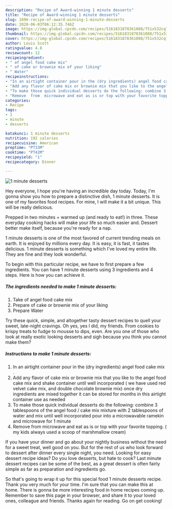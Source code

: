 ```yaml
---
description: "Recipe of Award-winning 1 minute desserts"
title: "Recipe of Award-winning 1 minute desserts"
slug: 1696-recipe-of-award-winning-1-minute-desserts
date: 2020-06-03T06:12:35.746Z
image: https://img-global.cpcdn.com/recipes/5161831878361088/751x532cq70/1-minute-desserts-recipe-main-photo.jpg
thumbnail: https://img-global.cpcdn.com/recipes/5161831878361088/751x532cq70/1-minute-desserts-recipe-main-photo.jpg
cover: https://img-global.cpcdn.com/recipes/5161831878361088/751x532cq70/1-minute-desserts-recipe-main-photo.jpg
author: Louis Scott
ratingvalue: 4.8
reviewcount: 12
recipeingredient:
- " of angel food cake mix"
- " of cake or brownie mix of your liking"
- " Water"
recipeinstructions:
- "In an airtight container pour in the (dry ingredients) angel food cake mix ."
- "Add any flavor of cake mix or brownie mix that you like to the angel food cake mix and shake container until well incorporated ( we have used red velvet cake mix, and double chocolate brownie mix) once dry ingredients are mixed together it can be stored for months in this airtight container use as needed"
- "To make those quick individual desserts do the following: combine 3 tablespoons of the angel food / cake mix mixture with 2 tablespoons of water and mix until well incorporated pour into a microwavable ramekin and microwave for 1 minute"
- "Remove  from  microwave and eat as is or top with your favorite topping. ( my kids always used a scoop of marshmallow cream)"
categories:
- Recipe
tags:
- 1
- minute
- desserts

katakunci: 1 minute desserts 
nutrition: 192 calories
recipecuisine: American
preptime: "PT33M"
cooktime: "PT42M"
recipeyield: "1"
recipecategory: Dinner

---
```



![1 minute desserts](https://img-global.cpcdn.com/recipes/5161831878361088/751x532cq70/1-minute-desserts-recipe-main-photo.jpg)

Hey everyone, I hope you're having an incredible day today. Today, I'm gonna show you how to prepare a distinctive dish, 1 minute desserts. It is one of my favorites food recipes. For mine, I will make it a bit unique. This will be really delicious.

Prepped in two minutes + warmed up (and ready to eat!) in three. These everyday cooking hacks will make your life so much easier and. Dessert better make itself, because you&#39;re ready for a nap.

1 minute desserts is one of the most favored of current trending meals on earth. It is enjoyed by millions every day. It is easy, it is fast, it tastes delicious. 1 minute desserts is something which I've loved my entire life. They are fine and they look wonderful.


To begin with this particular recipe, we have to first prepare a few ingredients. You can have 1 minute desserts using 3 ingredients and 4 steps. Here is how you can achieve it.

<!--inarticleads1-->

##### The ingredients needed to make 1 minute desserts:

1. Take  of angel food cake mix
1. Prepare  of cake or brownie mix of your liking
1. Prepare  Water


Try these quick, simple, and altogether tasty dessert recipes to quell your sweet, late-night cravings. Oh yes, yes I did, my friends. From cookies to krispy treats to fudge to mousse to dips, even. Are you one of those who look at really exotic looking desserts and sigh because you think you cannot make them? 

<!--inarticleads2-->

##### Instructions to make 1 minute desserts:

1. In an airtight container pour in the (dry ingredients) angel food cake mix .
1. Add any flavor of cake mix or brownie mix that you like to the angel food cake mix and shake container until well incorporated ( we have used red velvet cake mix, and double chocolate brownie mix) once dry ingredients are mixed together it can be stored for months in this airtight container use as needed
1. To make those quick individual desserts do the following: combine 3 tablespoons of the angel food / cake mix mixture with 2 tablespoons of water and mix until well incorporated pour into a microwavable ramekin and microwave for 1 minute
1. Remove  from  microwave and eat as is or top with your favorite topping. ( my kids always used a scoop of marshmallow cream)


If you have your dinner and go about your nightly business without the need for a sweet treat, well good on you. But for the rest of us who look forward to dessert after dinner every single night, you need. Looking for easy dessert recipe ideas? Do you love desserts, but hate to cook? Last minute dessert recipes can be some of the best, as a great dessert is often fairly simple as far as preparation and ingredients go. 

So that's going to wrap it up for this special food 1 minute desserts recipe. Thank you very much for your time. I'm sure that you can make this at home. There is gonna be more interesting food in home recipes coming up. Remember to save this page in your browser, and share it to your loved ones, colleague and friends. Thanks again for reading. Go on get cooking!
